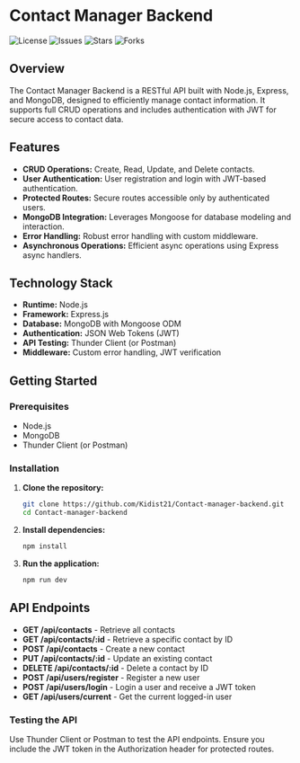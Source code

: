 # Contact Manager Backend

![License](https://img.shields.io/github/license/Kidist21/Contact-manager-backend)
![Issues](https://img.shields.io/github/issues/Kidist21/Contact-manager-backend)
![Stars](https://img.shields.io/github/stars/Kidist21/Contact-manager-backend)
![Forks](https://img.shields.io/github/forks/Kidist21/Contact-manager-backend)

## Overview

The Contact Manager Backend is a RESTful API built with Node.js, Express, and MongoDB, designed to efficiently manage contact information. It supports full CRUD operations and includes authentication with JWT for secure access to contact data.

## Features

- **CRUD Operations:** Create, Read, Update, and Delete contacts.
- **User Authentication:** User registration and login with JWT-based authentication.
- **Protected Routes:** Secure routes accessible only by authenticated users.
- **MongoDB Integration:** Leverages Mongoose for database modeling and interaction.
- **Error Handling:** Robust error handling with custom middleware.
- **Asynchronous Operations:** Efficient async operations using Express async handlers.

## Technology Stack

- **Runtime:** Node.js
- **Framework:** Express.js
- **Database:** MongoDB with Mongoose ODM
- **Authentication:** JSON Web Tokens (JWT)
- **API Testing:** Thunder Client (or Postman)
- **Middleware:** Custom error handling, JWT verification

## Getting Started

### Prerequisites

- Node.js
- MongoDB
- Thunder Client (or Postman)

### Installation

1. **Clone the repository:**

   ```bash
   git clone https://github.com/Kidist21/Contact-manager-backend.git
   cd Contact-manager-backend

2. **Install dependencies:**

   ```bash
   npm install

3. **Run the application:**

   ```bash
   npm run dev


## API Endpoints

- **GET /api/contacts** - Retrieve all contacts
- **GET /api/contacts/:id** - Retrieve a specific contact by ID
- **POST /api/contacts** - Create a new contact
- **PUT /api/contacts/:id** - Update an existing contact
- **DELETE /api/contacts/:id** - Delete a contact by ID
- **POST /api/users/register** - Register a new user
- **POST /api/users/login** - Login a user and receive a JWT token
- **GET /api/users/current** - Get the current logged-in user

### Testing the API

Use Thunder Client or Postman to test the API endpoints. Ensure you include the JWT token in the Authorization header for protected routes.

